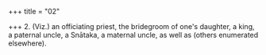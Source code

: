 +++
title = "02"

+++
2. (Viz.) an officiating priest, the bridegroom of one's daughter, a king, a paternal uncle, a Snātaka, a maternal uncle, as well as (others enumerated elsewhere).
